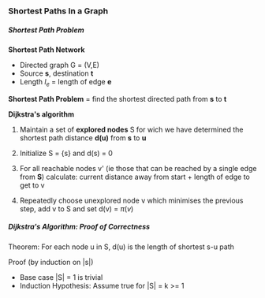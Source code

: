 ### Shortest Paths In a Graph



##### Shortest Path Problem

**Shortest Path Network**

- Directed graph G = (V,E)
- Source **s**, destination **t**
- Length $l_e$ = length of edge **e**

**Shortest Path Problem** = find the shortest directed path from **s** to **t**

**Dijkstra's algorithm**

1. Maintain a set of **explored nodes** S for wich we have determined the shortest path distance **d(u)** from **s** to **u**

2. Initialize S = {s} and d(s) = 0

3. For all reachable nodes v' (ie those that can be reached by a single edge from **S**) calculate: current distance away from start + length of edge to get to v

4. Repeatedly choose unexplored node v which minimises the previous step, add v to S and set d(v) = $\pi(v)$

   

##### Dijkstra's Algorithm: Proof of Correctness

Theorem: For each node u in S, d(u) is the length of shortest s-u path

Proof (by induction on |s|)

- Base case |S| = 1 is trivial
- Induction Hypothesis: Assume true for |S| = k >= 1

